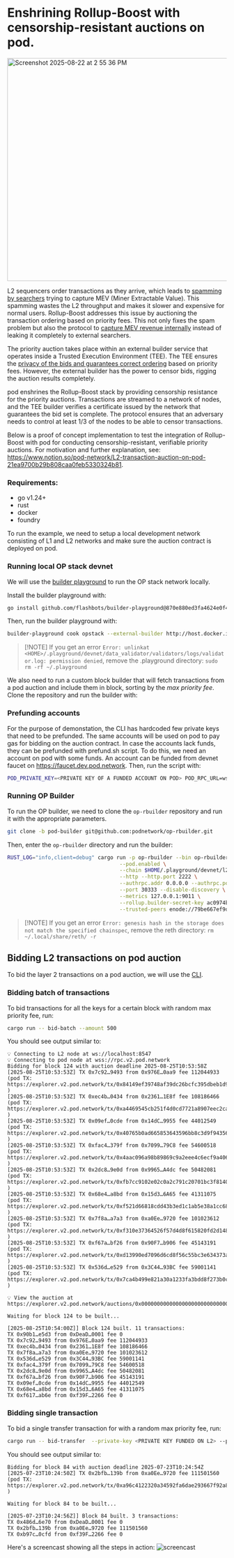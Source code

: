 # Enshrining Rollup-Boost with censorship-resistant auctions on pod.

<img width="1012" height="512" alt="Screenshot 2025-08-22 at 2 55 36 PM" src="https://github.com/user-attachments/assets/db2f3ab9-0dbf-40a7-a922-53c35625b71f" />

L2 sequencers order transactions as they arrive, which leads to
[spamming by searchers](https://writings.flashbots.net/mev-and-the-limits-of-scaling) trying to capture MEV (Miner
Extractable Value). This spamming wastes the L2 throughput and makes it slower and expensive for normal users.
Rollup-Boost addresses this issue by auctioning the transaction ordering based on priority fees. This not only fixes the
spam problem but also the protocol to
[capture MEV revenue internally](https://www.paradigm.xyz/2024/06/priority-is-all-you-need) instead of leaking it
completely to external searchers.

The priority auction takes place within an external builder service that operates inside a Trusted Execution Environment
(TEE). The TEE ensures the
[privacy of the bids and guarantees correct ordering](https://writings.flashbots.net/introducing-rollup-boost) based on
priority fees. However, the external builder has the power to censor bids, rigging the auction results completely.

pod enshrines the Rollup-Boost stack by providing censorship resistance for the priority auctions. Transactions are
streamed to a network of nodes, and the TEE builder verifies a certificate issued by the network that guarantees the bid
set is complete. The protocol ensures that an adversary needs to control at least 1/3 of the nodes to be able to censor
transactions.

Below is a proof of concept implementation to test the integration of Rollup-Boost with pod for conducting
censorship-resistant, verifiable priority auctions. For motivation and further explanation, see:
https://www.notion.so/pod-network/L2-transaction-auction-on-pod-21ea9700b29b808caa0feb5330324b81.

### Requirements:

- go v1.24+
- rust
- docker
- foundry

To run the example, we need to setup a local development network consisting of L1 and L2 networks and make sure the
auction contract is deployed on pod.

### Running local OP stack devnet

We will use the [builder playground](https://github.com/flashbots/builder-playground) to run the OP stack network
locally.

Install the builder playground with:

```bash
go install github.com/flashbots/builder-playground@870e880ed3fa4624e0f42bdc59b8078c7b550e8b
```

Then, run the builder playground with:

```bash
builder-playground cook opstack --external-builder http://host.docker.internal:4444
```

> [!NOTE] If you get an error
> `Error: unlinkat <HOME>/.playground/devnet/data_validator/validators/logs/validator.log: permission denied`, remove
> the .playground directory: `sudo rm -rf ~/.playground`

We also need to run a custom block builder that will fetch transactions from a pod auction and include them in block,
sorting by the _max priority fee_. Clone the repository and run the builder with:

### Prefunding accounts

For the purpose of demonstation, the CLI has hardcoded few private keys that need to be prefunded. The same accounts
will be used on pod to pay gas for bidding on the auction contract. In case the accounts lack funds, they can be
prefunded with prefund.sh script. To do this, we need an account on pod with some funds. An account can be funded from
devnet faucet on https://faucet.dev.pod.network. Then, run the script with:

```bash
POD_PRIVATE_KEY=<PRIVATE KEY OF A FUNDED ACCOUNT ON POD> POD_RPC_URL=wss://rpc.v2.pod.network ./prefund.sh
```

### Running OP Builder

To run the OP builder, we need to clone the `op-rbuilder` repository and run it with the appropriate parameters.

```bash
git clone -b pod-builder git@github.com:podnetwork/op-rbuilder.git
```

Then, enter the `op-rbuilder` directory and run the builder:

```bash
RUST_LOG="info,client=debug" cargo run -p op-rbuilder --bin op-rbuilder -- node \
                                    --pod.enabled \
                                    --chain $HOME/.playground/devnet/l2-genesis.json \
                                    --http --http.port 2222 \
                                    --authrpc.addr 0.0.0.0 --authrpc.port 4444 --authrpc.jwtsecret $HOME/.playground/devnet/jwtsecret \
                                    --port 30333 --disable-discovery \
                                    --metrics 127.0.0.1:9011 \
                                    --rollup.builder-secret-key ac0974bec39a17e36ba4a6b4d238ff944bacb478cbed5efcae784d7bf4f2ff80 \
                                    --trusted-peers enode://79be667ef9dcbbac55a06295ce870b07029bfcdb2dce28d959f2815b16f81798483ada7726a3c4655da4fbfc0e1108a8fd17b448a68554199c47d08ffb10d4b8@127.0.0.1:30304
```

> [!NOTE] If you get an error `Error: genesis hash in the storage does not match the specified chainspec`, remove the
> reth directory: `rm ~/.local/share/reth/ -r`

## Bidding L2 transactions on pod auction

To bid the layer 2 transactions on a pod auction, we will use the [CLI](./src/bin/send_tx.rs).

### Bidding batch of transactions

To bid transactions for all the keys for a certain block with random max priority fee, run:

```bash
cargo run -- bid-batch --amount 500
```

You should see output similar to:

```text
💡 Connecting to L2 node at ws://localhost:8547
💡 Connecting to pod node at wss://rpc.v2.pod.network
Bidding for block 124 with auction deadline 2025-08-25T10:53:58Z
[2025-08-25T10:53:53Z] TX 0x7c92…9493 from 0x976E…0aa9 fee 112044933 (pod TX: https://explorer.v2.pod.network/tx/0x84149ef39748af39dc26bcfc395dbeb1d974f5bfdfb5d3e018afe85db8b43de0 )
[2025-08-25T10:53:53Z] TX 0xec4b…0434 from 0x2361…1E8f fee 108186466 (pod TX: https://explorer.v2.pod.network/tx/0xa4469545cb251f4d0cd7721a8907eec2caf93d98795a0f296101fcad80b05132 )
[2025-08-25T10:53:53Z] TX 0x09ef…0cde from 0x14dC…9955 fee 44012549 (pod TX: https://explorer.v2.pod.network/tx/0x40765b0ad665853643596bb8c3d9f94356eef885fec99716845c1658bb0e743d )
[2025-08-25T10:53:53Z] TX 0xfac4…379f from 0x7099…79C8 fee 54600518 (pod TX: https://explorer.v2.pod.network/tx/0x4aac096a98b89869c9a2eee4c6ecf9a406fa554f9638af35c601c507a6e2286b )
[2025-08-25T10:53:53Z] TX 0x2dc8…9e0d from 0x9965…A4dc fee 50482081 (pod TX: https://explorer.v2.pod.network/tx/0xfb7cc9102e02c0a2c791c20701bc3f814080a71b3873a44e4482fffe85ff8356 )
[2025-08-25T10:53:53Z] TX 0x68e4…a8bd from 0x15d3…6A65 fee 41311075 (pod TX: https://explorer.v2.pod.network/tx/0xf521d66818cdd43b3ed1c1ab5e38a1cc687320f88d18189a723772dab39ba5ea )
[2025-08-25T10:53:53Z] TX 0x7f8a…a7a3 from 0xa0Ee…9720 fee 101023612 (pod TX: https://explorer.v2.pod.network/tx/0xf310e37364526f57d4d8f615820fd2d1482a5453220adecb69cbafd0732217d7 )
[2025-08-25T10:53:53Z] TX 0xf67a…bf26 from 0x90F7…b906 fee 45143191 (pod TX: https://explorer.v2.pod.network/tx/0xd13990ed7096d6cd8f56c55bc3e634373ae9f6583c407ad919ee9abcf3cee194 )
[2025-08-25T10:53:53Z] TX 0x536d…e529 from 0x3C44…93BC fee 59001141 (pod TX: https://explorer.v2.pod.network/tx/0x7ca4b499e821a30a1233fa3bdd8f273b0ce8dc20440b722791800d1344d5dfed )

💡 View the auction at https://explorer.v2.pod.network/auctions/0x00000000000000000000000000000000000000000000000000063d2e5f5d3d80/1756119238000000

Waiting for block 124 to be built...

[2025-08-25T10:54:00Z]] Block 124 built. 11 transactions:
TX 0x90b1…e5d3 from 0xDeaD…0001 fee 0
TX 0x7c92…9493 from 0x976E…0aa9 fee 112044933
TX 0xec4b…0434 from 0x2361…1E8f fee 108186466
TX 0x7f8a…a7a3 from 0xa0Ee…9720 fee 101023612
TX 0x536d…e529 from 0x3C44…93BC fee 59001141
TX 0xfac4…379f from 0x7099…79C8 fee 54600518
TX 0x2dc8…9e0d from 0x9965…A4dc fee 50482081
TX 0xf67a…bf26 from 0x90F7…b906 fee 45143191
TX 0x09ef…0cde from 0x14dC…9955 fee 44012549
TX 0x68e4…a8bd from 0x15d3…6A65 fee 41311075
TX 0xf617…ab6e from 0xf39F…2266 fee 0
```

### Bidding single transaction

To bid a single transfer transaction for with a random max priority fee, run:

```bash
cargo run -- bid-transfer  --private-key <PRIVATE KEY FUNDED ON L2> --pod-private-key <PRIVATE KEY FUNDED ON POD> --to <ADDRESS TO SEND TO> --amount <AMOUNT>
```

You should see output similar to:

```text
Bidding for block 84 with auction deadline 2025-07-23T10:24:54Z
[2025-07-23T10:24:50Z] TX 0x2bfb…139b from 0xa0Ee…9720 fee 111501560 (pod TX: https://explorer.v2.pod.network/tx/0xa96c4122320a34592fa6dae293667f92a89662c5be20bf7153dea5f85eddb88e )

Waiting for block 84 to be built...

[2025-07-23T10:24:56Z]] Block 84 built. 3 transactions:
TX 0x486d…6e70 from 0xDeaD…0001 fee 0
TX 0x2bfb…139b from 0xa0Ee…9720 fee 111501560
TX 0xb97c…0cfd from 0xf39F…2266 fee 0
```

Here's a screencast showing all the steps in action: ![screencast](./demo.gif)
